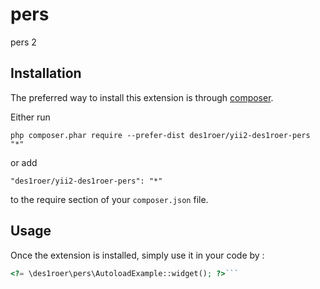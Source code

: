 pers
====
pers 2

Installation
------------

The preferred way to install this extension is through [composer](http://getcomposer.org/download/).

Either run

```
php composer.phar require --prefer-dist des1roer/yii2-des1roer-pers "*"
```

or add

```
"des1roer/yii2-des1roer-pers": "*"
```

to the require section of your `composer.json` file.


Usage
-----

Once the extension is installed, simply use it in your code by  :

```php
<?= \des1roer\pers\AutoloadExample::widget(); ?>```